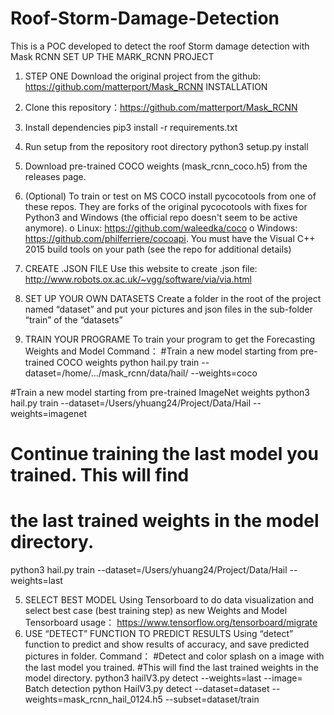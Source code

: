 # Roof-Storm-Damage-Detection
This is a POC developed to detect the roof Storm damage detection with Mask RCNN
SET UP THE MARK_RCNN PROJECT
1.	STEP ONE
Download the original project from the github: https://github.com/matterport/Mask_RCNN
INSTALLATION
1.	Clone this repository：https://github.com/matterport/Mask_RCNN
2.	Install dependencies
pip3 install -r requirements.txt
3.	Run setup from the repository root directory
python3 setup.py install
4.	Download pre-trained COCO weights (mask_rcnn_coco.h5) from the releases page.
5.	(Optional) To train or test on MS COCO install pycocotools from one of these repos. They are forks of the original pycocotools with fixes for Python3 and Windows (the official repo doesn't seem to be active anymore).
o	Linux: https://github.com/waleedka/coco
o	Windows: https://github.com/philferriere/cocoapi. You must have the Visual C++ 2015 build tools on your path (see the repo for additional details)

2.	CREATE .JSON FILE
Use this website to create .json file: http://www.robots.ox.ac.uk/~vgg/software/via/via.html
3.	SET UP YOUR OWN DATASETS
Create a folder in the root of the project named “dataset” and put your pictures and json files in the sub-folder “train” of the “datasets”
4.	TRAIN YOUR PROGRAME
To train your program to get the Forecasting Weights and Model 
Command：
#Train a new model starting from pre-trained COCO weights
python hail.py train --dataset=/home/.../mask_rcnn/data/hail/ --weights=coco

#Train a new model starting from pre-trained ImageNet weights
python3 hail.py train --dataset=/Users/yhuang24/Project/Data/Hail --weights=imagenet

# Continue training the last model you trained. This will find
# the last trained weights in the model directory.
python3 hail.py train --dataset=/Users/yhuang24/Project/Data/Hail --weights=last

5.	SELECT BEST MODEL
Using Tensorboard to do data visualization and select best case (best training step) as new Weights and Model
Tensorboard usage：
https://www.tensorflow.org/tensorboard/migrate
6.	USE “DETECT” FUNCTION TO PREDICT RESULTS
Using “detect” function to predict and show results of accuracy, and save predicted pictures in folder.
Command：
#Detect and color splash on a image with the last model you trained.
#This will find the last trained weights in the model directory.
python3 hailV3.py detect --weights=last --image=
Batch detection
python HailV3.py detect --dataset=dataset --weights=mask_rcnn_hail_0124.h5 --subset=dataset/train


